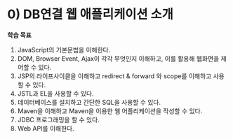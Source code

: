 # 0) DB연결 웹 애플리케이션 소개

**학습 목표**

1. JavaScript의 기본문법을 이해한다.
2. DOM, Browser Event, Ajax이 각각 무엇인지 이해하고, 이를 활용해 웹화면을 제어할 수 있다.
3. JSP의 라이프사이클을 이해하고 redirect & forward 와 scope를 이해하고 사용할 수 있다. 
4. JSTL과 EL을 사용할 수 있다. 
5. 데이터베이스를 설치하고 간단한 SQL을 사용할 수 있다. 
6. Maven을 이해하고 Maven을 이용한 웹 어플리케이션을 작성할 수 있다. 
7. JDBC 프로그래밍을 할 수 있다. 
8. Web API를 이해한다. 

